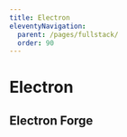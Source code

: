 ```yaml
---
title: Electron
eleventyNavigation:
  parent: /pages/fullstack/
  order: 90
---
```


# Electron

## Electron Forge
